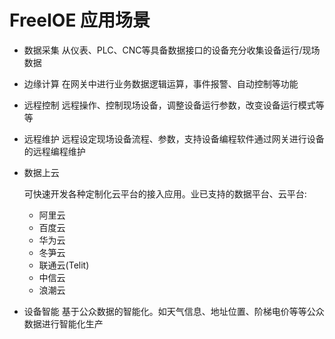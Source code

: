 # FreeIOE 应用场景



- 数据采集
  从仪表、PLC、CNC等具备数据接口的设备充分收集设备运行/现场数据

- 边缘计算
  在网关中进行业务数据逻辑运算，事件报警、自动控制等功能

- 远程控制
  远程操作、控制现场设备，调整设备运行参数，改变设备运行模式等等

- 远程维护
  远程设定现场设备流程、参数，支持设备编程软件通过网关进行设备的远程编程维护

- 数据上云

  可快速开发各种定制化云平台的接入应用。业已支持的数据平台、云平台:

  - 阿里云
  - 百度云
  - 华为云
  - 冬笋云
  - 联通云(Telit)
  - 中信云
  - 浪潮云

- 设备智能
  基于公众数据的智能化。如天气信息、地址位置、阶梯电价等等公众数据进行智能化生产